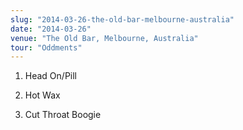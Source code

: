 ```yaml
---
slug: "2014-03-26-the-old-bar-melbourne-australia"
date: "2014-03-26"
venue: "The Old Bar, Melbourne, Australia"
tour: "Oddments"
---
```



 1. Head On/Pill

 2. Hot Wax

 3. Cut Throat Boogie


